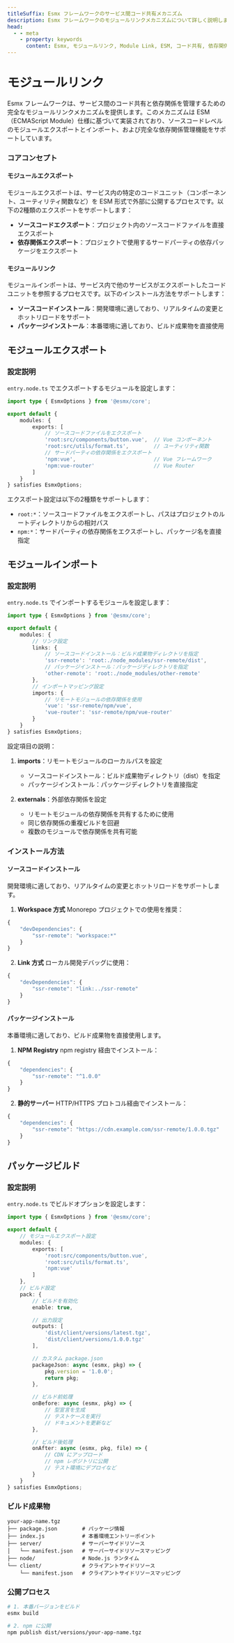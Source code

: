 ```yaml
---
titleSuffix: Esmx フレームワークのサービス間コード共有メカニズム
description: Esmx フレームワークのモジュールリンクメカニズムについて詳しく説明します。サービス間のコード共有、依存関係管理、ESM 仕様の実装について解説し、効率的なマイクロフロントエンドアプリケーションの構築を支援します。
head:
  - - meta
    - property: keywords
      content: Esmx, モジュールリンク, Module Link, ESM, コード共有, 依存関係管理, マイクロフロントエンド
---
```


# モジュールリンク

Esmx フレームワークは、サービス間のコード共有と依存関係を管理するための完全なモジュールリンクメカニズムを提供します。このメカニズムは ESM（ECMAScript Module）仕様に基づいて実装されており、ソースコードレベルのモジュールエクスポートとインポート、および完全な依存関係管理機能をサポートしています。

### コアコンセプト

#### モジュールエクスポート
モジュールエクスポートは、サービス内の特定のコードユニット（コンポーネント、ユーティリティ関数など）を ESM 形式で外部に公開するプロセスです。以下の2種類のエクスポートをサポートします：
- **ソースコードエクスポート**：プロジェクト内のソースコードファイルを直接エクスポート
- **依存関係エクスポート**：プロジェクトで使用するサードパーティの依存パッケージをエクスポート

#### モジュールリンク
モジュールインポートは、サービス内で他のサービスがエクスポートしたコードユニットを参照するプロセスです。以下のインストール方法をサポートします：
- **ソースコードインストール**：開発環境に適しており、リアルタイムの変更とホットリロードをサポート
- **パッケージインストール**：本番環境に適しており、ビルド成果物を直接使用

## モジュールエクスポート

### 設定説明

`entry.node.ts` でエクスポートするモジュールを設定します：

```ts title="src/entry.node.ts"
import type { EsmxOptions } from '@esmx/core';

export default {
    modules: {
        exports: [
            // ソースコードファイルをエクスポート
            'root:src/components/button.vue',  // Vue コンポーネント
            'root:src/utils/format.ts',        // ユーティリティ関数
            // サードパーティの依存関係をエクスポート
            'npm:vue',                         // Vue フレームワーク
            'npm:vue-router'                   // Vue Router
        ]
    }
} satisfies EsmxOptions;
```

エクスポート設定は以下の2種類をサポートします：
- `root:*`：ソースコードファイルをエクスポートし、パスはプロジェクトのルートディレクトリからの相対パス
- `npm:*`：サードパーティの依存関係をエクスポートし、パッケージ名を直接指定

## モジュールインポート

### 設定説明

`entry.node.ts` でインポートするモジュールを設定します：

```ts title="src/entry.node.ts"
import type { EsmxOptions } from '@esmx/core';

export default {
    modules: {
        // リンク設定
        links: {
            // ソースコードインストール：ビルド成果物ディレクトリを指定
            'ssr-remote': 'root:./node_modules/ssr-remote/dist',
            // パッケージインストール：パッケージディレクトリを指定
            'other-remote': 'root:./node_modules/other-remote'
        },
        // インポートマッピング設定
        imports: {
            // リモートモジュールの依存関係を使用
            'vue': 'ssr-remote/npm/vue',
            'vue-router': 'ssr-remote/npm/vue-router'
        }
    }
} satisfies EsmxOptions;
```

設定項目の説明：
1. **imports**：リモートモジュールのローカルパスを設定
   - ソースコードインストール：ビルド成果物ディレクトリ（dist）を指定
   - パッケージインストール：パッケージディレクトリを直接指定

2. **externals**：外部依存関係を設定
   - リモートモジュールの依存関係を共有するために使用
   - 同じ依存関係の重複ビルドを回避
   - 複数のモジュールで依存関係を共有可能

### インストール方法

#### ソースコードインストール
開発環境に適しており、リアルタイムの変更とホットリロードをサポートします。

1. **Workspace 方式**
Monorepo プロジェクトでの使用を推奨：
```ts title="package.json"
{
    "devDependencies": {
        "ssr-remote": "workspace:*"
    }
}
```

2. **Link 方式**
ローカル開発デバッグに使用：
```ts title="package.json"
{
    "devDependencies": {
        "ssr-remote": "link:../ssr-remote"
    }
}
```

#### パッケージインストール
本番環境に適しており、ビルド成果物を直接使用します。

1. **NPM Registry**
npm registry 経由でインストール：
```ts title="package.json"
{
    "dependencies": {
        "ssr-remote": "^1.0.0"
    }
}
```

2. **静的サーバー**
HTTP/HTTPS プロトコル経由でインストール：
```ts title="package.json"
{
    "dependencies": {
        "ssr-remote": "https://cdn.example.com/ssr-remote/1.0.0.tgz"
    }
}
```

## パッケージビルド

### 設定説明

`entry.node.ts` でビルドオプションを設定します：

```ts title="src/entry.node.ts"
import type { EsmxOptions } from '@esmx/core';

export default {
    // モジュールエクスポート設定
    modules: {
        exports: [
            'root:src/components/button.vue',
            'root:src/utils/format.ts',
            'npm:vue'
        ]
    },
    // ビルド設定
    pack: {
        // ビルドを有効化
        enable: true,

        // 出力設定
        outputs: [
            'dist/client/versions/latest.tgz',
            'dist/client/versions/1.0.0.tgz'
        ],

        // カスタム package.json
        packageJson: async (esmx, pkg) => {
            pkg.version = '1.0.0';
            return pkg;
        },

        // ビルド前処理
        onBefore: async (esmx, pkg) => {
            // 型宣言を生成
            // テストケースを実行
            // ドキュメントを更新など
        },

        // ビルド後処理
        onAfter: async (esmx, pkg, file) => {
            // CDN にアップロード
            // npm レポジトリに公開
            // テスト環境にデプロイなど
        }
    }
} satisfies EsmxOptions;
```

### ビルド成果物

```
your-app-name.tgz
├── package.json        # パッケージ情報
├── index.js            # 本番環境エントリーポイント
├── server/             # サーバーサイドリソース
│   └── manifest.json   # サーバーサイドリソースマッピング
├── node/               # Node.js ランタイム
└── client/             # クライアントサイドリソース
    └── manifest.json   # クライアントサイドリソースマッピング
```

### 公開プロセス

```bash
# 1. 本番バージョンをビルド
esmx build

# 2. npm に公開
npm publish dist/versions/your-app-name.tgz
```